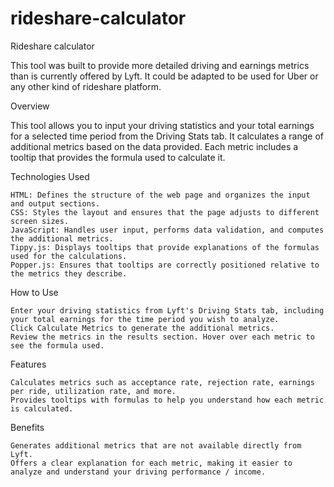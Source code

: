 # rideshare-calculator

Rideshare calculator

This tool was built to provide more detailed driving and earnings metrics than is currently offered by Lyft. It could be adapted to be used for Uber or any other kind of rideshare platform.

Overview

This tool allows you to input your driving statistics and your total earnings for a selected time period from the Driving Stats tab. It calculates a range of additional metrics based on the data provided. Each metric includes a tooltip that provides the formula used to calculate it.

Technologies Used

    HTML: Defines the structure of the web page and organizes the input and output sections.
    CSS: Styles the layout and ensures that the page adjusts to different screen sizes.
    JavaScript: Handles user input, performs data validation, and computes the additional metrics.
    Tippy.js: Displays tooltips that provide explanations of the formulas used for the calculations.
    Popper.js: Ensures that tooltips are correctly positioned relative to the metrics they describe.

How to Use

    Enter your driving statistics from Lyft's Driving Stats tab, including your total earnings for the time period you wish to analyze.
    Click Calculate Metrics to generate the additional metrics.
    Review the metrics in the results section. Hover over each metric to see the formula used.

Features

    Calculates metrics such as acceptance rate, rejection rate, earnings per ride, utilization rate, and more.
    Provides tooltips with formulas to help you understand how each metric is calculated.

Benefits

    Generates additional metrics that are not available directly from Lyft.
    Offers a clear explanation for each metric, making it easier to analyze and understand your driving performance / income.
